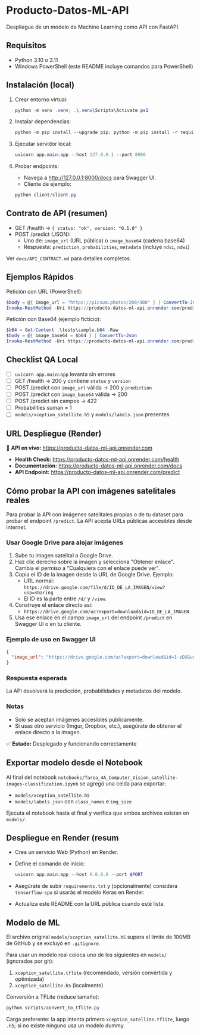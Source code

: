 # Producto-Datos-ML-API

Despliegue de un modelo de Machine Learning como API con FastAPI.

## Requisitos

- Python 3.10 o 3.11
- Windows PowerShell (este README incluye comandos para PowerShell)

## Instalación (local)

1. Crear entorno virtual:

    ```powershell
    python -m venv .venv; .\.venv\Scripts\Activate.ps1
    ```

1. Instalar dependencias:

    ```powershell
    python -m pip install --upgrade pip; python -m pip install -r requirements.txt
    ```

1. Ejecutar servidor local:

    ```powershell
    uvicorn app.main:app --host 127.0.0.1 --port 8000
    ```

1. Probar endpoints:

    - Navega a <http://127.0.0.1:8000/docs> para Swagger UI.
    - Cliente de ejemplo:

    ```powershell
    python client/client.py
    ```

## Contrato de API (resumen)

- GET /health → `{ status: "ok", version: "0.1.0" }`
- POST /predict (JSON):
  - Uno de: `image_url` (URL pública) o `image_base64` (cadena base64)
  - Respuesta: `prediction`, `probabilities`, `metadata` (incluye `ndvi`, `ndwi`)

Ver `docs/API_CONTRACT.md` para detalles completos.

## Ejemplos Rápidos

Petición con URL (PowerShell):
```powershell
$body = @{ image_url = "https://picsum.photos/200/300" } | ConvertTo-Json
Invoke-RestMethod -Uri https://producto-datos-ml-api.onrender.com/predict -Method Post -Body $body -ContentType 'application/json'
```

Petición con Base64 (ejemplo ficticio):
```powershell
$b64 = Get-Content .\tests\sample.b64 -Raw
$body = @{ image_base64 = $b64 } | ConvertTo-Json
Invoke-RestMethod -Uri https://producto-datos-ml-api.onrender.com/predict -Method Post -Body $body -ContentType 'application/json'
```

## Checklist QA Local

- [ ] `uvicorn app.main:app` levanta sin errores
- [ ] GET /health → 200 y contiene `status` y `version`
- [ ] POST /predict con `image_url` válida → 200 y `prediction`
- [ ] POST /predict con `image_base64` válida → 200
- [ ] POST /predict sin campos → 422
- [ ] Probabilities suman ≈ 1
- [ ] `models/xception_satellite.h5` y `models/labels.json` presentes

## URL Despliegue (Render)

🚀 **API en vivo:** https://producto-datos-ml-api.onrender.com

- **Health Check:** https://producto-datos-ml-api.onrender.com/health
- **Documentación:** https://producto-datos-ml-api.onrender.com/docs
- **API Endpoint:** https://producto-datos-ml-api.onrender.com/predict

## Cómo probar la API con imágenes satelitales reales

Para probar la API con imágenes satelitales propias o de tu dataset para probar el endpoint `/predict`. La API acepta URLs públicas accesibles desde internet.

### Usar Google Drive para alojar imágenes
1. Sube tu imagen satelital a Google Drive.
2. Haz clic derecho sobre la imagen y selecciona "Obtener enlace". Cambia el permiso a "Cualquiera con el enlace puede ver".
3. Copia el ID de la imagen desde la URL de Google Drive. Ejemplo:
   - URL normal: `https://drive.google.com/file/d/ID_DE_LA_IMAGEN/view?usp=sharing`
   - El ID es la parte entre `/d/` y `/view`.
4. Construye el enlace directo así:
   - `https://drive.google.com/uc?export=download&id=ID_DE_LA_IMAGEN`
5. Usa ese enlace en el campo `image_url` del endpoint `/predict` en Swagger UI o en tu cliente.

### Ejemplo de uso en Swagger UI
```json
{
  "image_url": "https://drive.google.com/uc?export=download&id=1-zDXGuqaOQ0xILiLVvcYMsrePu2YsIXp"
}
```

### Respuesta esperada
La API devolverá la predicción, probabilidades y metadatos del modelo.

### Notas
- Solo se aceptan imágenes accesibles públicamente.
- Si usas otro servicio (Imgur, Dropbox, etc.), asegúrate de obtener el enlace directo a la imagen.

✅ **Estado:** Desplegado y funcionando correctamente

## Exportar modelo desde el Notebook

Al final del notebook `notebooks/Tarea_4A_Computer_Vision_satellite-images-classification.ipynb` se agregó una celda para exportar:

- `models/xception_satellite.h5`
- `models/labels.json` con `class_names` e `img_size`

Ejecuta el notebook hasta el final y verifica que ambos archivos existan en `models/`.

## Despliegue en Render (resum

- Crea un servicio Web (Python) en Render.
- Define el comando de inicio:

    ```powershell
    uvicorn app.main:app --host 0.0.0.0 --port $PORT
    ```

- Asegúrate de subir `requirements.txt` y (opcionalmente) considera `tensorflow-cpu` si usarás el modelo Keras en Render.
- Actualiza este README con la URL pública cuando esté lista.

## Modelo de ML

El archivo original `models/xception_satellite.h5` supera el límite de 100MB de GitHub y se excluyó en `.gitignore`.

Para usar un modelo real coloca uno de los siguientes en `models/` (ignorados por git):

1. `xception_satellite.tflite` (recomendado, versión convertida y optimizada)
2. `xception_satellite.h5` (localmente)

Conversión a TFLite (reduce tamaño):

```powershell
python scripts/convert_to_tflite.py
```

Carga preferente: la app intenta primero `xception_satellite.tflite`, luego `.h5`; si no existe ninguno usa un modelo dummy.

